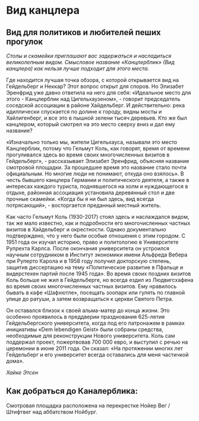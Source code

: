 # Вид канцлера

## Вид для политиков и любителей пеших прогулок

*Столы и скамейки приглашают вас задержаться и насладиться великолепным видом. Смысловое название «Канцлерблик» (Вид канцлера) как нельзя лучше подходит для этого места.*

Где находится лучшая точка обзора, с которой открывается вид на Гейдельберг и Неккар? Этот вопрос открыт для споров. Но Элизабет Эренфрид уже давно ответила на него для себя: «Идеальное место для этого - Канцлерблик над Цигельхаузеном», - говорит председатель соседской ассоциации в районе Хайдельберг. И действительно: река идиллически спускается по долине к городу, видны мосты и Хайлигенберг, и все это в пышной зелени тысяч деревьев. Кто же был канцлером, который смотрел на это место сверху вниз и дал ему название?

«Изначально только мы, жители Цигельхауса, называли это место Канцлерблик, потому что Гельмут Коль, как говорят, время от времени прогуливался здесь во время своих многочисленных визитов в Гейдельберг», - рассказывает Элизабет Эренфрид, объясняя название смотровой площадки. За прошедшее время это название стало почти официальным. Но многие люди не понимают, откуда оно взялось». В честь бывшего канцлера Германии и политического деятеля, а также в интересах каждого туриста, поднявшегося на холм и нуждающегося в отдыхе, районная ассоциация установила деревянный стол и две прочные скамейки. «Когда бы я ни был здесь, вид всегда потрясающий», - восторгается преданный местный житель. 

Как часто Гельмут Коль (1930-2017) стоял здесь и наслаждался видом, так же мало известно, как и подробности его многочисленных частных визитов в Хайдельберг и окрестности. Однако документально подтверждено, что у него были особые отношения с этим городом. С 1951 года он изучал историю, право и политологию в Университете Рупрехта Карлса. После окончания университета он устроился научным сотрудником в Институт экономики имени Альфреда Вебера при Руперто Карола и в 1958 году получил докторскую степень, защитив диссертацию на тему «Политическое развитие в Пфальце и видерстехен партий после 1945 года». Во время своих поздних визитов Коль больше не жил в Гейдельберге, но всегда ездил из Людвигсхафена во время своих многочисленных частных визитов. Ему нравилось бывать в кафе «Шафхютле», посещать зоопарк или гулять по главной улице до ратуши, а затем возвращаться к церкви Святого Петра.

Он оставался близок к своей альма-матер до конца жизни. Это особенно проявилось в преддверии празднования 625-летия Гейдельбергского университета, когда под его патронажем в рамках инициативы «Dem lebendigen Geist» были собраны средства, необходимые для реконструкции Нового университета. Коль сам поддержал проект, пожертвовав 700 000 евро, и выступил с речью на церемонии в июне 2011 года. Он сказал: «На протяжении многих лет Гейдельберг и его университет всегда оставались для меня частичкой дома».

*Хайке Этсен*

## Как добраться до Каналерблика:

Смотровая площадка расположена на перекрестке Нойер Вег / Штифтвег над аббатством Нойбург. 
